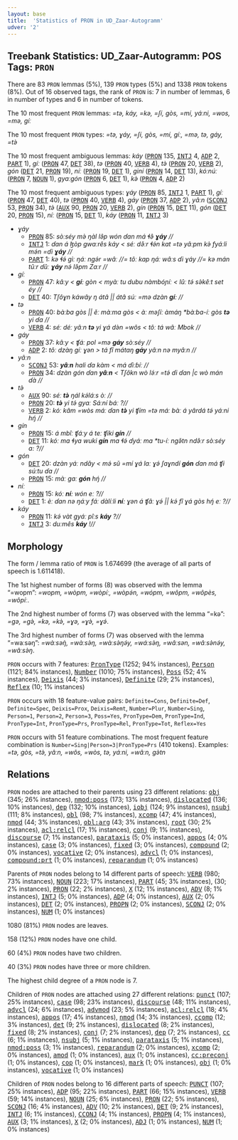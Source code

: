 ```yaml
---
layout: base
title:  'Statistics of PRON in UD_Zaar-Autogramm'
udver: '2'
---
```


## Treebank Statistics: UD_Zaar-Autogramm: POS Tags: `PRON`

There are 83 `PRON` lemmas (5%), 139 `PRON` types (5%) and 1338 `PRON` tokens (8%).
Out of 16 observed tags, the rank of `PRON` is: 7 in number of lemmas, 6 in number of types and 6 in number of tokens.

The 10 most frequent `PRON` lemmas: <em>=tə, káy, =kə, =ʃí, gòs, =mí, yáːni, =wos, =mə, gíː</em>

The 10 most frequent `PRON` types:  <em>=tə, ɣáy, =ʃí, gòs, =mí, gíː, =mə, tə, gáy, =tə̀</em>

The 10 most frequent ambiguous lemmas: <em>káy</em> (<tt><a href="say_autogramm-pos-PRON.html">PRON</a></tt> 135, <tt><a href="say_autogramm-pos-INTJ.html">INTJ</a></tt> 4, <tt><a href="say_autogramm-pos-ADP.html">ADP</a></tt> 2, <tt><a href="say_autogramm-pos-PART.html">PART</a></tt> 1), <em>gíː</em> (<tt><a href="say_autogramm-pos-PRON.html">PRON</a></tt> 47, <tt><a href="say_autogramm-pos-DET.html">DET</a></tt> 38), <em>tə</em> (<tt><a href="say_autogramm-pos-PRON.html">PRON</a></tt> 40, <tt><a href="say_autogramm-pos-VERB.html">VERB</a></tt> 4), <em>tə̀</em> (<tt><a href="say_autogramm-pos-PRON.html">PRON</a></tt> 20, <tt><a href="say_autogramm-pos-VERB.html">VERB</a></tt> 2), <em>gón</em> (<tt><a href="say_autogramm-pos-DET.html">DET</a></tt> 21, <tt><a href="say_autogramm-pos-PRON.html">PRON</a></tt> 19), <em>níː</em> (<tt><a href="say_autogramm-pos-PRON.html">PRON</a></tt> 19, <tt><a href="say_autogramm-pos-DET.html">DET</a></tt> 1), <em>giní</em> (<tt><a href="say_autogramm-pos-PRON.html">PRON</a></tt> 14, <tt><a href="say_autogramm-pos-DET.html">DET</a></tt> 13), <em>kóːnúː</em> (<tt><a href="say_autogramm-pos-PRON.html">PRON</a></tt> 7, <tt><a href="say_autogramm-pos-NOUN.html">NOUN</a></tt> 1), <em>gyaːgón</em> (<tt><a href="say_autogramm-pos-PRON.html">PRON</a></tt> 6, <tt><a href="say_autogramm-pos-DET.html">DET</a></tt> 1), <em>kə̀</em> (<tt><a href="say_autogramm-pos-PRON.html">PRON</a></tt> 4, <tt><a href="say_autogramm-pos-ADP.html">ADP</a></tt> 2)

The 10 most frequent ambiguous types:  <em>ɣáy</em> (<tt><a href="say_autogramm-pos-PRON.html">PRON</a></tt> 85, <tt><a href="say_autogramm-pos-INTJ.html">INTJ</a></tt> 1, <tt><a href="say_autogramm-pos-PART.html">PART</a></tt> 1), <em>gíː</em> (<tt><a href="say_autogramm-pos-PRON.html">PRON</a></tt> 47, <tt><a href="say_autogramm-pos-DET.html">DET</a></tt> 40), <em>tə</em> (<tt><a href="say_autogramm-pos-PRON.html">PRON</a></tt> 40, <tt><a href="say_autogramm-pos-VERB.html">VERB</a></tt> 4), <em>gáy</em> (<tt><a href="say_autogramm-pos-PRON.html">PRON</a></tt> 37, <tt><a href="say_autogramm-pos-ADP.html">ADP</a></tt> 2), <em>yâːn</em> (<tt><a href="say_autogramm-pos-SCONJ.html">SCONJ</a></tt> 53, <tt><a href="say_autogramm-pos-PRON.html">PRON</a></tt> 34), <em>tə̀</em> (<tt><a href="say_autogramm-pos-AUX.html">AUX</a></tt> 90, <tt><a href="say_autogramm-pos-PRON.html">PRON</a></tt> 20, <tt><a href="say_autogramm-pos-VERB.html">VERB</a></tt> 2), <em>gín</em> (<tt><a href="say_autogramm-pos-PRON.html">PRON</a></tt> 15, <tt><a href="say_autogramm-pos-DET.html">DET</a></tt> 11), <em>gón</em> (<tt><a href="say_autogramm-pos-DET.html">DET</a></tt> 20, <tt><a href="say_autogramm-pos-PRON.html">PRON</a></tt> 15), <em>níː</em> (<tt><a href="say_autogramm-pos-PRON.html">PRON</a></tt> 15, <tt><a href="say_autogramm-pos-DET.html">DET</a></tt> 1), <em>káy</em> (<tt><a href="say_autogramm-pos-PRON.html">PRON</a></tt> 11, <tt><a href="say_autogramm-pos-INTJ.html">INTJ</a></tt> 3)


* <em>ɣáy</em>
  * <tt><a href="say_autogramm-pos-PRON.html">PRON</a></tt> 85: <em>sòːséy mə̀ ŋàl lə̂p wón ɗan má ɬə̂ <b>ɣáy</b> //</em>
  * <tt><a href="say_autogramm-pos-INTJ.html">INTJ</a></tt> 1: <em>ɗan á ɮòp gwaːrês káy < séː də̌ːr ɬə́n kat =tə yâːpm kə̀ fyáːli mə́n =ɗi <b>ɣáy</b> //</em>
  * <tt><a href="say_autogramm-pos-PART.html">PART</a></tt> 1: <em>kə ɬə́ gìː ŋáː ngə́r =wâː //= tôː kap ŋáː wâːs ɗi ɣáy //= kə mán tûːr ɗûː <b>ɣáy</b> nə́ lə̌pm Zaːr //</em>
* <em>gíː</em>
  * <tt><a href="say_autogramm-pos-PRON.html">PRON</a></tt> 47: <em>kâːy < <b>gíː</b> gòn < myàː tu dubu nàmbóɲíː < lûː tə́ sə̀kêːt set éy //</em>
  * <tt><a href="say_autogramm-pos-DET.html">DET</a></tt> 40: <em>Tʃôɣn káwây ŋ átâ || átâ súː =mə dzàn <b>gíː</b> //</em>
* <em>tə</em>
  * <tt><a href="say_autogramm-pos-PRON.html">PRON</a></tt> 40: <em>bàːba gòs || ěː màːma gòs < àː məʃíː àmáŋ *bàːba-íː gòs <b>tə</b> yi ɗa //</em>
  * <tt><a href="say_autogramm-pos-VERB.html">VERB</a></tt> 4: <em>séː déː yâːn <b>tə</b> yi ɣá də̀n =wôs < tôː tá wâː Mbok //</em>
* <em>gáy</em>
  * <tt><a href="say_autogramm-pos-PRON.html">PRON</a></tt> 37: <em>kâːy < ʧáː pol =mə <b>gáy</b> sòːséy //</em>
  * <tt><a href="say_autogramm-pos-ADP.html">ADP</a></tt> 2: <em>tôː dzàŋ gíː ɣən > tá fî mátaŋ <b>gáy</b> yâːn nə myâːn //</em>
* <em>yâːn</em>
  * <tt><a href="say_autogramm-pos-SCONJ.html">SCONJ</a></tt> 53: <em><b>yâːn</b> hali ɗa kàm < má ɗìːɓíː //</em>
  * <tt><a href="say_autogramm-pos-PRON.html">PRON</a></tt> 34: <em>dzàn gón ɗan <b>yâːn</b> < Tʃôkn wò lə́ːr =tə́ ɗi ɗan |c wò mán ɗà //</em>
* <em>tə̀</em>
  * <tt><a href="say_autogramm-pos-AUX.html">AUX</a></tt> 90: <em>séː <b>tə̀</b> ŋál kə́láːs òː //</em>
  * <tt><a href="say_autogramm-pos-PRON.html">PRON</a></tt> 20: <em><b>tə̀</b> yi tə́ gyaː Sáːní báː ?//</em>
  * <tt><a href="say_autogramm-pos-VERB.html">VERB</a></tt> 2: <em>kóː kâm =wòs máː ɗan <b>tə̀</b> yi ʧím =tə máː bàː á yârdá tə́ yáːni hŋ́ //</em>
* <em>gín</em>
  * <tt><a href="say_autogramm-pos-PRON.html">PRON</a></tt> 15: <em>á mbîː ʧáːy á teː ʧiki <b>gín</b> //</em>
  * <tt><a href="say_autogramm-pos-DET.html">DET</a></tt> 11: <em>kóː ma ɬya wuki <b>gín</b> ma ɬə́ ɗyáː ma *tu-íː ngə̌tn ndə̂ːr sòːséy a: ?//</em>
* <em>gón</em>
  * <tt><a href="say_autogramm-pos-DET.html">DET</a></tt> 20: <em>dzàn yáː ndǎy < mə́ sǔ =mí ɣá laː ɣə́ ʃaɣndí <b>gón</b> ɗan má ʧi súːtu ɗa //</em>
  * <tt><a href="say_autogramm-pos-PRON.html">PRON</a></tt> 15: <em>màː gaː <b>gón</b> hŋ́ //</em>
* <em>níː</em>
  * <tt><a href="say_autogramm-pos-PRON.html">PRON</a></tt> 15: <em>kóː <b>níː</b> wón eː ?//</em>
  * <tt><a href="say_autogramm-pos-DET.html">DET</a></tt> 1: <em>èː ɗan nə ŋáːy fáː dàlíːli <b>níː</b> ɣən á ʧâː ɣə́ || kə́ fî ɣá gòs hŋ́ eː ?//</em>
* <em>káy</em>
  * <tt><a href="say_autogramm-pos-PRON.html">PRON</a></tt> 11: <em>kə́ vàt gyáː pîːs <b>káy</b> ?//</em>
  * <tt><a href="say_autogramm-pos-INTJ.html">INTJ</a></tt> 3: <em>duːmês <b>káy</b> !//</em>

## Morphology

The form / lemma ratio of `PRON` is 1.674699 (the average of all parts of speech is 1.611418).

The 1st highest number of forms (8) was observed with the lemma “=wopm”: <em>=wopm, =wòpm, =wòpíː, =wòpə́n, =wópm, =wôpm, =wôpès, =wôpíː</em>.

The 2nd highest number of forms (7) was observed with the lemma “=kə”: <em>=gə, =gə̀, =kə, =kə̀, =ɣə, =ɣə̀, =ɣə́</em>.

The 3rd highest number of forms (7) was observed with the lemma “=waːsəŋ”: <em>=wàːsəŋ̀, =wàːsə̀ŋ, =wàːsə̀ŋə́y, =wáːsə̀ŋ, =wâːsən, =wâːsə̀nə́y, =wâːsə̀ŋ</em>.

`PRON` occurs with 7 features: <tt><a href="say_autogramm-feat-PronType.html">PronType</a></tt> (1252; 94% instances), <tt><a href="say_autogramm-feat-Person.html">Person</a></tt> (1121; 84% instances), <tt><a href="say_autogramm-feat-Number.html">Number</a></tt> (1010; 75% instances), <tt><a href="say_autogramm-feat-Poss.html">Poss</a></tt> (52; 4% instances), <tt><a href="say_autogramm-feat-Deixis.html">Deixis</a></tt> (44; 3% instances), <tt><a href="say_autogramm-feat-Definite.html">Definite</a></tt> (29; 2% instances), <tt><a href="say_autogramm-feat-Reflex.html">Reflex</a></tt> (10; 1% instances)

`PRON` occurs with 18 feature-value pairs: `Definite=Cons`, `Definite=Def`, `Definite=Spec`, `Deixis=Prox`, `Deixis=Remt`, `Number=Plur`, `Number=Sing`, `Person=1`, `Person=2`, `Person=3`, `Poss=Yes`, `PronType=Dem`, `PronType=Ind`, `PronType=Int`, `PronType=Prs`, `PronType=Rel`, `PronType=Tot`, `Reflex=Yes`

`PRON` occurs with 51 feature combinations.
The most frequent feature combination is `Number=Sing|Person=3|PronType=Prs` (410 tokens).
Examples: <em>=tə, gòs, =tə̀, yâːn, =wôs, =wòs, tə, yáːni, =wâːn, gə̀tn</em>


## Relations

`PRON` nodes are attached to their parents using 23 different relations: <tt><a href="say_autogramm-dep-obj.html">obj</a></tt> (345; 26% instances), <tt><a href="say_autogramm-dep-nmod-poss.html">nmod:poss</a></tt> (173; 13% instances), <tt><a href="say_autogramm-dep-dislocated.html">dislocated</a></tt> (136; 10% instances), <tt><a href="say_autogramm-dep-dep.html">dep</a></tt> (132; 10% instances), <tt><a href="say_autogramm-dep-iobj.html">iobj</a></tt> (124; 9% instances), <tt><a href="say_autogramm-dep-nsubj.html">nsubj</a></tt> (111; 8% instances), <tt><a href="say_autogramm-dep-obl.html">obl</a></tt> (98; 7% instances), <tt><a href="say_autogramm-dep-xcomp.html">xcomp</a></tt> (47; 4% instances), <tt><a href="say_autogramm-dep-nmod.html">nmod</a></tt> (44; 3% instances), <tt><a href="say_autogramm-dep-obl-arg.html">obl:arg</a></tt> (43; 3% instances), <tt><a href="say_autogramm-dep-root.html">root</a></tt> (30; 2% instances), <tt><a href="say_autogramm-dep-acl-relcl.html">acl:relcl</a></tt> (17; 1% instances), <tt><a href="say_autogramm-dep-conj.html">conj</a></tt> (9; 1% instances), <tt><a href="say_autogramm-dep-discourse.html">discourse</a></tt> (7; 1% instances), <tt><a href="say_autogramm-dep-parataxis.html">parataxis</a></tt> (5; 0% instances), <tt><a href="say_autogramm-dep-appos.html">appos</a></tt> (4; 0% instances), <tt><a href="say_autogramm-dep-case.html">case</a></tt> (3; 0% instances), <tt><a href="say_autogramm-dep-fixed.html">fixed</a></tt> (3; 0% instances), <tt><a href="say_autogramm-dep-compound.html">compound</a></tt> (2; 0% instances), <tt><a href="say_autogramm-dep-vocative.html">vocative</a></tt> (2; 0% instances), <tt><a href="say_autogramm-dep-advcl.html">advcl</a></tt> (1; 0% instances), <tt><a href="say_autogramm-dep-compound-prt.html">compound:prt</a></tt> (1; 0% instances), <tt><a href="say_autogramm-dep-reparandum.html">reparandum</a></tt> (1; 0% instances)

Parents of `PRON` nodes belong to 14 different parts of speech: <tt><a href="say_autogramm-pos-VERB.html">VERB</a></tt> (980; 73% instances), <tt><a href="say_autogramm-pos-NOUN.html">NOUN</a></tt> (223; 17% instances), <tt><a href="say_autogramm-pos-PART.html">PART</a></tt> (45; 3% instances),  (30; 2% instances), <tt><a href="say_autogramm-pos-PRON.html">PRON</a></tt> (22; 2% instances), <tt><a href="say_autogramm-pos-X.html">X</a></tt> (12; 1% instances), <tt><a href="say_autogramm-pos-ADV.html">ADV</a></tt> (8; 1% instances), <tt><a href="say_autogramm-pos-INTJ.html">INTJ</a></tt> (5; 0% instances), <tt><a href="say_autogramm-pos-ADP.html">ADP</a></tt> (4; 0% instances), <tt><a href="say_autogramm-pos-AUX.html">AUX</a></tt> (2; 0% instances), <tt><a href="say_autogramm-pos-DET.html">DET</a></tt> (2; 0% instances), <tt><a href="say_autogramm-pos-PROPN.html">PROPN</a></tt> (2; 0% instances), <tt><a href="say_autogramm-pos-SCONJ.html">SCONJ</a></tt> (2; 0% instances), <tt><a href="say_autogramm-pos-NUM.html">NUM</a></tt> (1; 0% instances)

1080 (81%) `PRON` nodes are leaves.

158 (12%) `PRON` nodes have one child.

60 (4%) `PRON` nodes have two children.

40 (3%) `PRON` nodes have three or more children.

The highest child degree of a `PRON` node is 7.

Children of `PRON` nodes are attached using 27 different relations: <tt><a href="say_autogramm-dep-punct.html">punct</a></tt> (107; 25% instances), <tt><a href="say_autogramm-dep-case.html">case</a></tt> (98; 23% instances), <tt><a href="say_autogramm-dep-discourse.html">discourse</a></tt> (48; 11% instances), <tt><a href="say_autogramm-dep-advcl.html">advcl</a></tt> (24; 6% instances), <tt><a href="say_autogramm-dep-advmod.html">advmod</a></tt> (23; 5% instances), <tt><a href="say_autogramm-dep-acl-relcl.html">acl:relcl</a></tt> (18; 4% instances), <tt><a href="say_autogramm-dep-appos.html">appos</a></tt> (17; 4% instances), <tt><a href="say_autogramm-dep-nmod.html">nmod</a></tt> (14; 3% instances), <tt><a href="say_autogramm-dep-ccomp.html">ccomp</a></tt> (12; 3% instances), <tt><a href="say_autogramm-dep-det.html">det</a></tt> (9; 2% instances), <tt><a href="say_autogramm-dep-dislocated.html">dislocated</a></tt> (8; 2% instances), <tt><a href="say_autogramm-dep-fixed.html">fixed</a></tt> (8; 2% instances), <tt><a href="say_autogramm-dep-conj.html">conj</a></tt> (7; 2% instances), <tt><a href="say_autogramm-dep-dep.html">dep</a></tt> (7; 2% instances), <tt><a href="say_autogramm-dep-cc.html">cc</a></tt> (6; 1% instances), <tt><a href="say_autogramm-dep-nsubj.html">nsubj</a></tt> (5; 1% instances), <tt><a href="say_autogramm-dep-parataxis.html">parataxis</a></tt> (5; 1% instances), <tt><a href="say_autogramm-dep-nmod-poss.html">nmod:poss</a></tt> (3; 1% instances), <tt><a href="say_autogramm-dep-reparandum.html">reparandum</a></tt> (2; 0% instances), <tt><a href="say_autogramm-dep-xcomp.html">xcomp</a></tt> (2; 0% instances), <tt><a href="say_autogramm-dep-amod.html">amod</a></tt> (1; 0% instances), <tt><a href="say_autogramm-dep-aux.html">aux</a></tt> (1; 0% instances), <tt><a href="say_autogramm-dep-cc-preconj.html">cc:preconj</a></tt> (1; 0% instances), <tt><a href="say_autogramm-dep-cop.html">cop</a></tt> (1; 0% instances), <tt><a href="say_autogramm-dep-mark.html">mark</a></tt> (1; 0% instances), <tt><a href="say_autogramm-dep-obj.html">obj</a></tt> (1; 0% instances), <tt><a href="say_autogramm-dep-vocative.html">vocative</a></tt> (1; 0% instances)

Children of `PRON` nodes belong to 16 different parts of speech: <tt><a href="say_autogramm-pos-PUNCT.html">PUNCT</a></tt> (107; 25% instances), <tt><a href="say_autogramm-pos-ADP.html">ADP</a></tt> (95; 22% instances), <tt><a href="say_autogramm-pos-PART.html">PART</a></tt> (66; 15% instances), <tt><a href="say_autogramm-pos-VERB.html">VERB</a></tt> (59; 14% instances), <tt><a href="say_autogramm-pos-NOUN.html">NOUN</a></tt> (25; 6% instances), <tt><a href="say_autogramm-pos-PRON.html">PRON</a></tt> (22; 5% instances), <tt><a href="say_autogramm-pos-SCONJ.html">SCONJ</a></tt> (16; 4% instances), <tt><a href="say_autogramm-pos-ADV.html">ADV</a></tt> (10; 2% instances), <tt><a href="say_autogramm-pos-DET.html">DET</a></tt> (9; 2% instances), <tt><a href="say_autogramm-pos-INTJ.html">INTJ</a></tt> (6; 1% instances), <tt><a href="say_autogramm-pos-CCONJ.html">CCONJ</a></tt> (4; 1% instances), <tt><a href="say_autogramm-pos-PROPN.html">PROPN</a></tt> (4; 1% instances), <tt><a href="say_autogramm-pos-AUX.html">AUX</a></tt> (3; 1% instances), <tt><a href="say_autogramm-pos-X.html">X</a></tt> (2; 0% instances), <tt><a href="say_autogramm-pos-ADJ.html">ADJ</a></tt> (1; 0% instances), <tt><a href="say_autogramm-pos-NUM.html">NUM</a></tt> (1; 0% instances)

